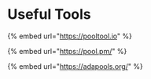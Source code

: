 # Useful Tools

{% embed url="https://pooltool.io" %}

{% embed url="https://pool.pm/" %}

{% embed url="https://adapools.org/" %}



